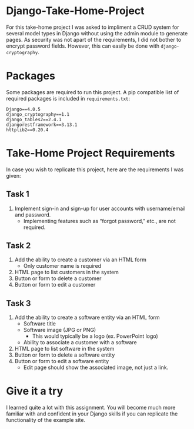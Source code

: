 # Django-Take-Home-Project
For this take-home project I was asked to impliment a CRUD system for several model types in Django without using the admin module to generate pages. As security was not apart of the requirements, I did not bother to encrypt password fields. However, this can easily be done with `django-cryptography`.

# Packages
Some packages are required to run this project. A pip compatible list of required packages is included in `requirements.txt`:
```
Django==4.0.5
django_cryptography==1.1
django_tables2==2.4.1
djangorestframework==3.13.1
httplib2==0.20.4
```

# Take-Home Project Requirements
In case you wish to replicate this project, here are the requirements I was given:

## Task 1
1. Implement sign-in and sign-up for user accounts with username/email and password.
    - Implementing features such as “forgot password,” etc., are not required.

## Task 2
1. Add the ability to create a customer via an HTML form
    - Only customer name is required
2. HTML page to list customers in the system
3. Button or form to delete a customer
4. Button or form to edit a customer

## Task 3
1. Add the ability to create a software entity via an HTML form
    - Software title
    - Software image (JPG or PNG)
      - This would typically be a logo (ex. PowerPoint logo)
    - Ability to associate a customer with a software
2. HTML page to list software in the system
3. Button or form to delete a software entity
4. Button or form to edit a software entity
    - Edit page should show the associated image, not just a link.

# Give it a try
I learned quite a lot with this assignment. You will become much more familiar with and confident in your Django skills if you can replicate the functionality of the example site.
